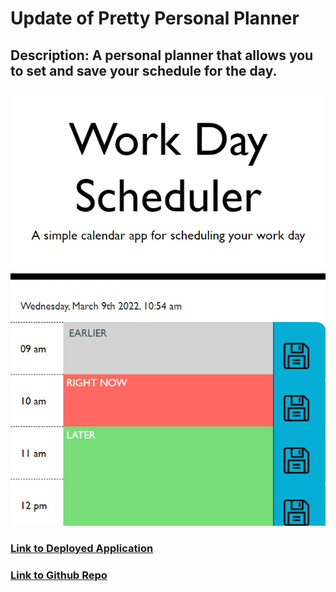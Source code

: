 # Update of Pretty Personal Planner

## Description: A personal planner that allows you to set and save your schedule for the day.

![Screenshot](screenshot.png)

### [Link to Deployed Application](https://coltschultz.github.io/update-of-pretty-personal-planner/)

### [Link to Github Repo](https://github.com/coltschultz/update-of-pretty-personal-planner)
